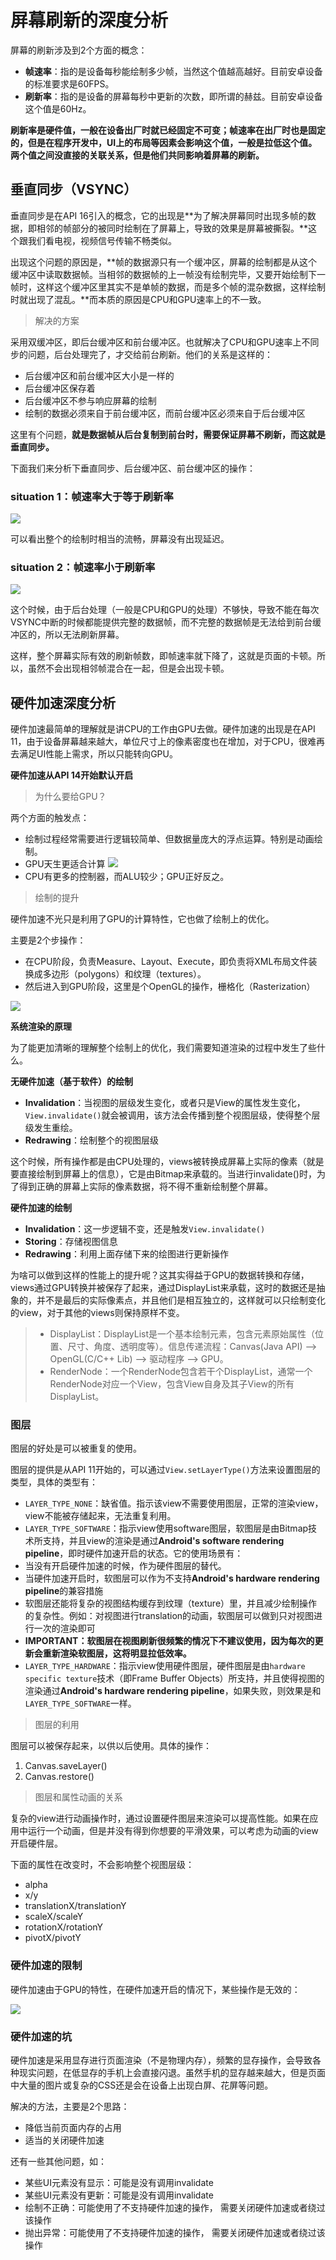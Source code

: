 # 屏幕刷新的深度分析

屏幕的刷新涉及到2个方面的概念：

* **帧速率**：指的是设备每秒能绘制多少帧，当然这个值越高越好。目前安卓设备的标准要求是60FPS。
* **刷新率**：指的是设备的屏幕每秒中更新的次数，即所谓的赫兹。目前安卓设备这个值是60Hz。

**刷新率是硬件值，一般在设备出厂时就已经固定不可变；帧速率在出厂时也是固定的，但是在程序开发中，UI上的布局等因素会影响这个值，一般是拉低这个值。两个值之间没直接的关联关系，但是他们共同影响着屏幕的刷新。**

## 垂直同步（VSYNC）

垂直同步是在API 16引入的概念，它的出现是**为了解决屏幕同时出现多帧的数据，即相邻的帧部分的被同时绘制在了屏幕上，导致的效果是屏幕被撕裂。**这个跟我们看电视，视频信号传输不畅类似。

出现这个问题的原因是，**帧的数据源只有一个缓冲区，屏幕的绘制都是从这个缓冲区中读取数据帧。当相邻的数据帧的上一帧没有绘制完毕，又要开始绘制下一帧时，这样这个缓冲区里其实不是单帧的数据，而是多个帧的混杂数据，这样绘制时就出现了混乱。**而本质的原因是CPU和GPU速率上的不一致。

> 解决的方案

采用双缓冲区，即后台缓冲区和前台缓冲区。也就解决了CPU和GPU速率上不同步的问题，后台处理完了，才交给前台刷新。他们的关系是这样的：

* 后台缓冲区和前台缓冲区大小是一样的
* 后台缓冲区保存着
* 后台缓冲区不参与响应屏幕的绘制
* 绘制的数据必须来自于前台缓冲区，而前台缓冲区必须来自于后台缓冲区

这里有个问题，**就是数据帧从后台复制到前台时，需要保证屏幕不刷新，而这就是垂直同步。**

下面我们来分析下垂直同步、后台缓冲区、前台缓冲区的操作：

### situation 1：帧速率大于等于刷新率

![](./imgs/vysnc_normal.png)

可以看出整个的绘制时相当的流畅，屏幕没有出现延迟。

### situation 2：帧速率小于刷新率

![](./imgs/vysnc_error.png)

这个时候，由于后台处理（一般是CPU和GPU的处理）不够快，导致不能在每次VSYNC中断的时候都能提供完整的数据帧，而不完整的数据帧是无法给到前台缓冲区的，所以无法刷新屏幕。

这样，整个屏幕实际有效的刷新帧数，即帧速率就下降了，这就是页面的卡顿。所以，虽然不会出现相邻帧混合在一起，但是会出现卡顿。

## 硬件加速深度分析

硬件加速最简单的理解就是讲CPU的工作由GPU去做。硬件加速的出现是在API 11，由于设备屏幕越来越大，单位尺寸上的像素密度也在增加，对于CPU，很难再去满足UI性能上需求，所以只能转向GPU。

**硬件加速从API 14开始默认开启**

> 为什么要给GPU？

两个方面的触发点：

* 绘制过程经常需要进行逻辑较简单、但数据量庞大的浮点运算。特别是动画绘制。
* GPU天生更适合计算
 ![](./imgs/cpu&gpu.png)
 * CPU有更多的控制器，而ALU较少；GPU正好反之。

> 绘制的提升
 
硬件加速不光只是利用了GPU的计算特性，它也做了绘制上的优化。

主要是2个步操作：

* 在CPU阶段，负责Measure、Layout、Execute，即负责将XML布局文件装换成多边形（polygons）和纹理（textures）。
* 然后进入到GPU阶段，这里是个OpenGL的操作，栅格化（Rasterization）

![](./imgs/render.png)

**系统渲染的原理**

为了能更加清晰的理解整个绘制上的优化，我们需要知道渲染的过程中发生了些什么。

**无硬件加速（基于软件）的绘制**

* **Invalidation**：当视图的层级发生变化，或者只是View的属性发生变化，`View.invalidate()`就会被调用，该方法会传播到整个视图层级，使得整个层级发生重绘。
* **Redrawing**：绘制整个的视图层级

这个时候，所有操作都是由CPU处理的，views被转换成屏幕上实际的像素（就是要直接绘制到屏幕上的信息），它是由Bitmap来承载的。当进行invalidate()时，为了得到正确的屏幕上实际的像素数据，将不得不重新绘制整个屏幕。

**硬件加速的绘制**

*  **Invalidation**：这一步逻辑不变，还是触发`View.invalidate()`
*  **Storing**：存储视图信息
*  **Redrawing**：利用上面存储下来的绘图进行更新操作

为啥可以做到这样的性能上的提升呢？这其实得益于GPU的数据转换和存储，views通过GPU转换并被保存了起来，通过DisplayList来承载，这时的数据还是抽象的，并不是最后的实际像素点，并且他们是相互独立的，这样就可以只绘制变化的view，对于其他的views则保持原样不变。

> * DisplayList：DisplayList是一个基本绘制元素，包含元素原始属性（位置、尺寸、角度、透明度等）。信息传递流程：Canvas(Java API) —> OpenGL(C/C++ Lib) —> 驱动程序 —> GPU。
> * RenderNode：一个RenderNode包含若干个DisplayList，通常一个RenderNode对应一个View，包含View自身及其子View的所有DisplayList。

### 图层

图层的好处是可以被重复的使用。

图层的提供是从API 11开始的，可以通过`View.setLayerType()`方法来设置图层的类型，具体的类型有：

* `LAYER_TYPE_NONE`：缺省值。指示该view不需要使用图层，正常的渲染view，view不能被存储起来，无法重复利用。
* `LAYER_TYPE_SOFTWARE`：指示view使用software图层，软图层是由Bitmap技术所支持，并且view的渲染是通过**Android's software rendering pipeline**，即时硬件加速开启的状态。它的使用场景有：
 * 当没有开启硬件加速的时候，作为硬件图层的替代。
 * 当硬件加速开启时，软图层可以作为不支持**Android's hardware rendering pipeline**的兼容措施
 * 软图层还能将复杂的视图结构缓存到纹理（texture）里，并且减少绘制操作的复杂性。例如：对视图进行translation的动画，软图层可以做到只对视图进行一次的渲染即可
 * **IMPORTANT：软图层在视图刷新很频繁的情况下不建议使用，因为每次的更新会重新渲染软图层，这将明显拉低效率。**
* `LAYER_TYPE_HARDWARE`：指示view使用硬件图层，硬件图层是由`hardware specific texture`技术（即Frame Buffer Objects）所支持，并且使得视图的渲染通过**Android's hardware rendering pipeline**，如果失败，则效果是和`LAYER_TYPE_SOFTWARE`一样。

> 图层的利用

图层可以被保存起来，以供以后使用。具体的操作：

1. Canvas.saveLayer()
2. Canvas.restore()

> 图层和属性动画的关系

复杂的view进行动画操作时，通过设置硬件图层来渲染可以提高性能。如果在应用中运行一个动画，但是并没有得到你想要的平滑效果，可以考虑为动画的view开启硬件层。

下面的属性在改变时，不会影响整个视图层级：

* alpha
* x/y
* translationX/translationY
* scaleX/scaleY
* rotationX/rotationY
* pivotX/pivotY

### 硬件加速的限制

硬件加速由于GPU的特性，在硬件加速开启的情况下，某些操作是无效的：

![](./imgs/hardware_restrict.jpg)

### 硬件加速的坑

硬件加速是采用显存进行页面渲染（不是物理内存），频繁的显存操作，会导致各种现实问题，在低显存的手机上会直接闪退。虽然手机的显存越来越大，但是页面中大量的图片或复杂的CSS还是会在设备上出现白屏、花屏等问题。

解决的方法，主要是2个思路：

* 降低当前页面内存的占用
* 适当的关闭硬件加速

还有一些其他问题，如：

* 某些UI元素没有显示：可能是没有调用invalidate
* 某些UI元素没有更新：可能是没有调用invalidate
* 绘制不正确：可能使用了不支持硬件加速的操作， 需要关闭硬件加速或者绕过该操作
* 抛出异常：可能使用了不支持硬件加速的操作， 需要关闭硬件加速或者绕过该操作
